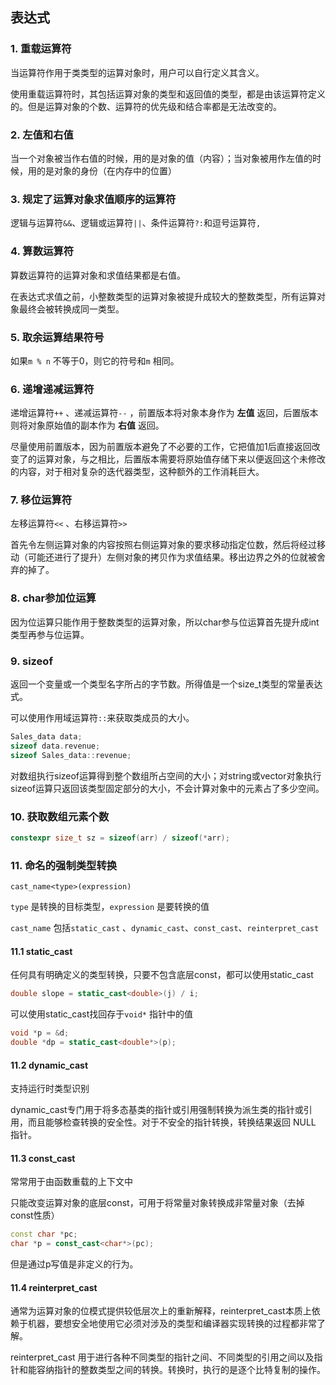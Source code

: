 ## 表达式

### 1. 重载运算符

当运算符作用于类类型的运算对象时，用户可以自行定义其含义。

使用重载运算符时，其包括运算对象的类型和返回值的类型，都是由该运算符定义的。但是运算对象的个数、运算符的优先级和结合率都是无法改变的。 

### 2. 左值和右值

当一个对象被当作右值的时候，用的是对象的值（内容）；当对象被用作左值的时候，用的是对象的身份（在内存中的位置）

### 3. 规定了运算对象求值顺序的运算符

逻辑与运算符`&&`、逻辑或运算符`||`、条件运算符`?:`和逗号运算符`,` 

### 4. 算数运算符

算数运算符的运算对象和求值结果都是右值。

在表达式求值之前，小整数类型的运算对象被提升成较大的整数类型，所有运算对象最终会被转换成同一类型。

### 5. 取余运算结果符号

如果`m % n` 不等于0，则它的符号和`m` 相同。

### 6. 递增递减运算符

递增运算符`++` 、递减运算符`--` ，前置版本将对象本身作为 **左值** 返回，后置版本则将对象原始值的副本作为 **右值** 返回。

尽量使用前置版本，因为前置版本避免了不必要的工作，它把值加1后直接返回改变了的运算对象，与之相比，后置版本需要将原始值存储下来以便返回这个未修改的内容，对于相对复杂的迭代器类型，这种额外的工作消耗巨大。

### 7. 移位运算符

左移运算符`<<` 、右移运算符`>>` 

首先令左侧运算对象的内容按照右侧运算对象的要求移动指定位数，然后将经过移动（可能还进行了提升）左侧对象的拷贝作为求值结果。移出边界之外的位就被舍弃的掉了。

### 8. char参加位运算

因为位运算只能作用于整数类型的运算对象，所以char参与位运算首先提升成int类型再参与位运算。

### 9. sizeof

返回一个变量或一个类型名字所占的字节数。所得值是一个size_t类型的常量表达式。

可以使用作用域运算符`::`来获取类成员的大小。

```c++
Sales_data data;
sizeof data.revenue;
sizeof Sales_data::revenue;
```

对数组执行sizeof运算得到整个数组所占空间的大小；对string或vector对象执行sizeof运算只返回该类型固定部分的大小，不会计算对象中的元素占了多少空间。

### 10. 获取数组元素个数

```c++
constexpr size_t sz = sizeof(arr) / sizeof(*arr);
```

### 11. 命名的强制类型转换

`cast_name<type>(expression)`

`type` 是转换的目标类型，`expression` 是要转换的值

`cast_name` 包括`static_cast` 、`dynamic_cast`、`const_cast`、`reinterpret_cast`

#### 11.1 static_cast

任何具有明确定义的类型转换，只要不包含底层const，都可以使用static_cast

```c++
double slope = static_cast<double>(j) / i;
```

可以使用static_cast找回存于`void*` 指针中的值

```c++
void *p = &d;
double *dp = static_cast<double*>(p);
```

#### 11.2 dynamic_cast

支持运行时类型识别

dynamic_cast专门用于将多态基类的指针或引用强制转换为派生类的指针或引用，而且能够检查转换的安全性。对于不安全的指针转换，转换结果返回 NULL 指针。

#### 11.3 const_cast

常常用于由函数重载的上下文中

只能改变运算对象的底层const，可用于将常量对象转换成非常量对象（去掉const性质）

```c++
const char *pc;
char *p = const_cast<char*>(pc);
```

但是通过p写值是非定义的行为。

#### 11.4 reinterpret_cast

通常为运算对象的位模式提供较低层次上的重新解释，reinterpret_cast本质上依赖于机器，要想安全地使用它必须对涉及的类型和编译器实现转换的过程都非常了解。

reinterpret_cast 用于进行各种不同类型的指针之间、不同类型的引用之间以及指针和能容纳指针的整数类型之间的转换。转换时，执行的是逐个比特复制的操作。